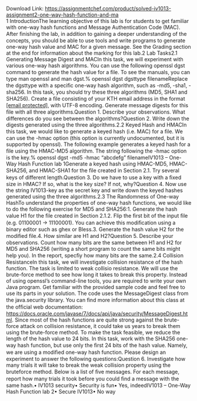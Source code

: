 Download Link: https://assignmentchef.com/product/solved-iv1013-assignment2-one-way-hash-function-and-ma
<br>
1 IntroductionThe learning objective of this lab is for students to get familiar with one-way hash functions and Message Authentication Code (MAC). After ﬁnishing the lab, in addition to gaining a deeper understanding of the concepts, you should be able to use tools and write programs to generate one-way hash value and MAC for a given message. See the Grading section at the end for information about the marking for this lab.2 Lab Tasks2.1 Generating Message Digest and MACIn this task, we will experiment with various one-way hash algorithms. You can use the following openssl dgst command to generate the hash value for a ﬁle. To see the manuals, you can type man openssl and man dgst.% openssl dgst dgsttype filenameReplace the dgsttype with a speciﬁc one-way hash algorithm, such as -md5, -sha1, -sha256. In this task, you should try these three algorithms (MD5, SHA1 and SHA256). Create a ﬁle consisting of your KTH email address in the format <a href="/cdn-cgi/l/email-protection" class="__cf_email__" data-cfemail="087d7b6d7a6669656d48637c60267b6d">[email protected]</a>, with UTF-8 encoding. Generate message digests for this ﬁle with all three algorithms.Question 1. Describe your observations. What differences do you see between the algorithms?Question 2. Write down the digests generated using the three algorithms.2.2 Keyed Hash and HMACIn this task, we would like to generate a keyed hash (i.e. MAC) for a ﬁle. We can use the -hmac option (this option is currently undocumented, but it is supported by openssl). The following example generates a keyed hash for a ﬁle using the HMAC-MD5 algorithm. The string following the -hmac option is the key.% openssl dgst -md5 -hmac “abcdefg” filenameIV1013 – One-Way Hash Function lab 1Generate a keyed hash using HMAC-MD5, HMAC-SHA256, and HMAC-SHA1 for the ﬁle created in Section 2.1. Try several keys of different length.Question 3. Do we have to use a key with a ﬁxed size in HMAC? If so, what is the key size? If not, why?Question 4. Now use the string IV1013-key as the secret key and write down the keyed hashes generated using the three algorithms.2.3 The Randomness of One-way HashTo understand the properties of one-way hash functions, we would like to do the following exercise for MD5 and SHA256:1. Generate the hash value H1 for the ﬁle created in Section 2.1.2. Flip the ﬁrst bit of the input ﬁle (e.g. 01100001 → 11100001). You can achieve this modiﬁcation using a binary editor such as ghex or Bless.3. Generate the hash value H2 for the modiﬁed ﬁle.4. How similar are H1 and H2?Question 5. Describe your observations. Count how many bits are the same between H1 and H2 for MD5 and SHA256 (writing a short program to count the same bits might help you). In the report, specﬁy how many bits are the same.2.4 Collision ResistanceIn this task, we will investigate collision resistance of the hash function. The task is limited to weak collisio resistance. We will use the brute-force method to see how long it takes to break this property. Instead of using openssl’s command-line tools, you are required to write your own Java program. Get familiar with the provided sample code and feel free to use its parts in your solution. The code uses the MessageDigest class from the java.security library. You can ﬁnd more information about this class at the ofﬁcial web documentation: https://docs.oracle.com/javase/7/docs/api/java/security/MessageDigest.html. Since most of the hash functions are quite strong against the brute-force attack on collision resistance, it could take us years to break them using the brute-force method. To make the task feasible, we reduce the length of the hash value to 24 bits. In this task, work with the SHA256 one-way hash function, but use only the ﬁrst 24 bits of the hash value. Namely, we are using a modiﬁed one-way hash function. Please design an experiment to answer the following questions:Question 6. Investigate how many trials it will take to break the weak collision property using the bruteforce method. Below is a list of ﬁve messages. For each message, report how many trials it took before you could ﬁnd a message with the same hash.• IV1013 security• Security is fun• Yes, indeedIV1013 – One-Way Hash Function lab 2• Secure IV1013• No way